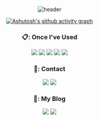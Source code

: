 <div align="center">
  
  ![header](https://capsule-render.vercel.app/api?type=transparent&text=Yusi&fontColor=00BFFF&desc=DesiDerium&descSize=20&descAlignY=80)

  [![Ashutosh's github activity graph](https://github-readme-activity-graph.vercel.app/graph?username=SinYusi&bg_color=d1f0ff&color=000000&line=000000&point=5614d2&area=true&hide_border=true)](https://github.com/ashutosh00710/github-readme-activity-graph)

### 📋: Once I've Used
<!-- HTML -->
<img src="https://img.shields.io/badge/HTML-00BFFF?style=for-the-badge&logo=HTML&logoColor=white">
<!-- CSS -->
<img src="https://img.shields.io/badge/CSS-96A5FF?style=for-the-badge&logo=CSS&logoColor=white">
<!-- JavaScript -->
<img src="https://img.shields.io/badge/JavaScript-4169E1?style=for-the-badge&logo=JavaScript&logoColor=white">
<!-- React -->
<img src="https://img.shields.io/badge/React-0064CD?style=for-the-badge&logo=React&logoColor=white">
<!-- Java -->
<img src="https://img.shields.io/badge/JAVA-93DAFF?style=for-the-badge&logo=java&logoColor=white">

### 📱: Contact
<!-- mail, Instagram -->
<a href="https://www.yusi4781@naver.com" target="_blank"><img src="https://img.shields.io/badge/yusi4781@naver.com-03C75A?style=flat-squre&logo=naver&logoColor=white"/></a>
<a href="https://www.instagram.com/_u____si/" target="_blank"><img src="https://img.shields.io/badge/_u____si-E4405F?style=flat-squre&logo=instagram&logoColor=white"/></a>

### 📓: My Blog
<!--Notion, Velog-->
<a href="https://yusi4781.notion.site/Study-163fe844c52648098c5bf03bbd1f6d95?pvs=4" target="_blank"><img src="https://img.shields.io/badge/Yusi Notion-000000?style=flat-squre&logo=Notion&logoColor=white"/></a>
<a href="https://velog.io/@yusi4781/posts" target="_blank"><img src="https://img.shields.io/badge/yusi4781-20C997?style=flat-squre&logo=Velog&logoColor=white"/></a>

</div>
